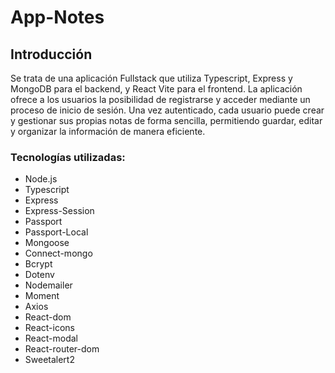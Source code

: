 # App-Notes

## Introducción

Se trata de una aplicación Fullstack que utiliza Typescript, Express y MongoDB para el backend, y React Vite para el frontend. La aplicación ofrece a los usuarios la posibilidad de registrarse y acceder mediante un proceso de inicio de sesión. Una vez autenticado, cada usuario puede crear y gestionar sus propias notas de forma sencilla, permitiendo guardar, editar y organizar la información de manera eficiente.

### Tecnologías utilizadas:

- Node.js
- Typescript
- Express
- Express-Session
- Passport
- Passport-Local
- Mongoose
- Connect-mongo
- Bcrypt
- Dotenv
- Nodemailer
- Moment
- Axios
- React-dom
- React-icons
- React-modal
- React-router-dom
- Sweetalert2

